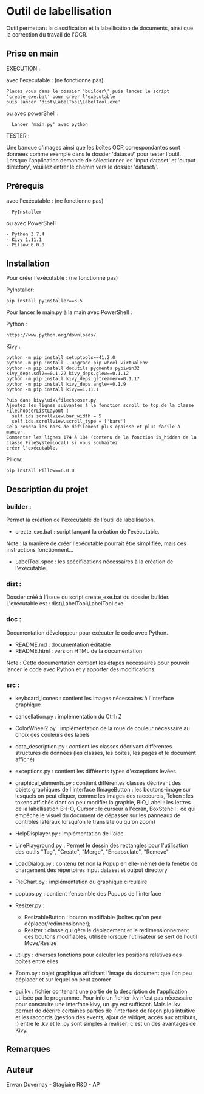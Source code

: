 # Outil de labellisation

Outil permettant la classification et la labellisation de documents, ainsi que la correction du travail de l'OCR.


## Prise en main

EXECUTION :

avec l'exécutable : (ne fonctionne pas)

    Placez vous dans le dossier 'builder\' puis lancez le script 'create_exe.bat' pour créer l'exécutable
    puis lancer 'dist\LabelTool\LabelTool.exe'

ou avec powerShell :

	  Lancer 'main.py' avec python

TESTER :

Une banque d'images ainsi que les boîtes OCR correspondantes sont données comme exemple dans le dossier 'dataset/' pour tester l'outil.
Lorsque l'application demande de sélectionner les 'input dataset' et 'output directory', veuillez entrer le chemin vers le dossier 'dataset/'.

## Prérequis

  avec l'exécutable : (ne fonctionne pas)
  
    - PyInstaller
    
  ou avec PowerShell :
  
    - Python 3.7.4
    - Kivy 1.11.1
    - Pillow 6.0.0
  

## Installation

Pour créer l'exécutable : (ne fonctionne pas)

PyInstaller:

    pip install pyInstaller==3.5

Pour lancer le main.py à la main avec PowerShell :

Python : 

    https://www.python.org/downloads/

Kivy : 

    python -m pip install setuptools==41.2.0 
    python -m pip install --upgrade pip wheel virtualenv
    python -m pip install docutils pygments pypiwin32 kivy_deps.sdl2==0.1.22 kivy_deps.glew==0.1.12
    python -m pip install kivy_deps.gstreamer==0.1.17
    python -m pip install kivy_deps.angle==0.1.9
    python -m pip install kivy==1.11.1

    Puis dans kivy\uix\filechooser.py
    Ajoutez les lignes suivantes à la fonction scroll_to_top de la classe FileChooserListLayout :
      self.ids.scrollview.bar_width = 5
      self.ids.scrollview.scroll_type = ['bars']
    Cela rendra les bars de défilement plus épaisse et plus facile à manier.
    Commenter les lignes 174 à 184 (contenu de la fonction is_hidden de la classe FileSystemLocal) si vous souhaitez
    créer l'exécutable.
    
Pillow:

    pip install Pillow==6.0.0
    

## Description du projet

### builder :

Permet la création de l'exécutable de l'outil de labellisation.

* create_exe.bat : script lançant la création de l'exécutable.

Note : la manière de créer l'exécutable pourrait être simplifiée, mais ces instructions fonctionnent...

* LabelTool.spec : les spécifications nécessaires à la création de l'exécutable.

### dist :

Dossier créé à l'issue du script create_exe.bat du dossier builder.
L'exécutable est : dist\LabelTool\LabelTool.exe

### doc :

Documentation développeur pour exécuter le code avec Python.

* README.md : documentation éditable
* README.html : version HTML de la documentation

Note : Cette documentation contient les étapes nécessaires pour pouvoir lancer le code avec Python et y apporter des modifications.

### src :

* keyboard_icones : contient les images nécessaires à l'interface graphique

* cancellation.py : implémentation du Ctrl+Z

* ColorWheel2.py : implémentation de la roue de couleur nécessaire au choix des couleurs des labels

* data_description.py : contient les classes décrivant différentes structures de données (les classes, les boîtes, les pages et le document affiché)

* exceptions.py : contient les différents types d'exceptions levées
* graphical_elements.py : contient différentes classes décrivant des objets graphiques de l'interface (ImageButton : les boutons-image sur lesquels on peut cliquer, comme les images des raccourcis, Token : les tokens affichés dont on peu modifier la graphie, BIO_Label : les lettres de la labellisation B-I-O, Cursor : le curseur à l'écran, BoxStencil : ce qui empêche le visuel du document de dépasser sur les panneaux de contrôles latéraux lorsqu'on le translate ou qu'on zoom)
* HelpDisplayer.py : implémentation de l'aide
* LinePlayground.py : Permet le dessin des rectangles pour l'utilisation des outils "Tag", "Create", "Merge", "Encapsulate", "Remove"
* LoadDialog.py : contenu (et non la Popup en elle-même) de la fenêtre de chargement des répertoires input dataset et output directory
* PieChart.py : implémentation du graphique circulaire
* popups.py : contient l'ensemble des Popups de l'interface
* Resizer.py : 
    * ResizableButton : bouton modifiable (boîtes qu'on peut déplacer/redimensionner);
    * Resizer : classe qui gère le déplacement et le redimensionnement des boutons modifiables, utilisée lorsque l'utilisateur se sert de l'outil Move/Resize
* util.py : diverses fonctions pour calculer les positions relatives des boîtes entre elles
* Zoom.py : objet graphique affichant l'image du document que l'on peu déplacer et sur lequel on peut zoomer
* gui.kv : fichier contenant une partie de la description de l'application utilisée par le programme. Pour info un fichier .kv n'est pas nécessaire pour construire une interface kivy, un .py est suffisant. Mais le .kv permet de décrire certaines parties de l'interface de façon plus intuitive et les raccords (gestion des events, ajout de widget, accès aux attributs, .) entre le .kv et le .py sont simples à réaliser; c'est un des avantages de Kivy.


## Remarques



## Auteur

Erwan Duvernay - Stagiaire R&D - AP

